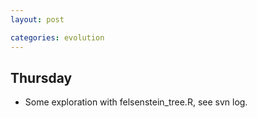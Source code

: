 ```yaml
---
layout: post

categories: evolution
---
```


Thursday
--------

-   Some exploration with felsenstein\_tree.R, see svn log.

